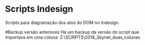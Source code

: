 # Scripts Indesign

Scripts para diagramação dos atos do DOM no Indesign.

#Backup versão anteriores
Há um backup da versão do script que importava em uma coluna:
Z:\SCRIPTS\2018_Skynet_duas_colunas


